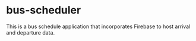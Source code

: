 # bus-scheduler
This is a bus schedule application that incorporates Firebase to host arrival and departure data. 
